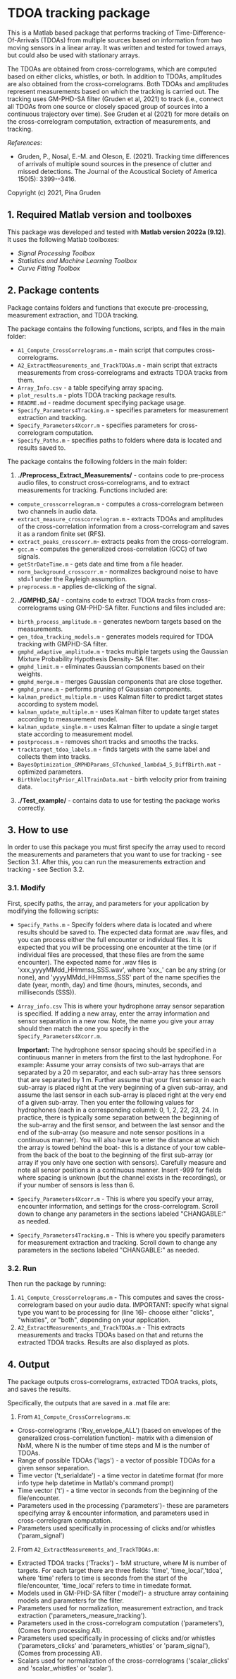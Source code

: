 # TDOA tracking package

This is a Matlab based package that performs tracking of Time-Difference-Of-Arrivals (TDOAs) from multiple sources based on information from two moving sensors in a linear array. It was written and tested for towed arrays, but could also be used with stationary arrays.

The TDOAs are obtained from cross-correlograms, which are computed based on either clicks, whistles, or both. In addition to TDOAs, amplitudes are also obtained from the cross-correlograms. Both TDOAs and amplitudes represent measurements based on which the tracking is carried out. The tracking uses GM-PHD-SA filter (Gruden et al, 2021) to track (i.e., connect all TDOAs from one source or closely spaced group of sources into a continuous trajectory over time). See Gruden et al (2021) for more details on the cross-correlogram computation, extraction of measurements, and tracking.

*References*:

- Gruden, P.,  Nosal, E.-M. and Oleson, E. (2021). Tracking time differences of arrivals of multiple sound sources in the presence of clutter and missed detections. The Journal of the Acoustical Society of America  150(5): 3399--3416.

Copyright (c) 2021, Pina Gruden


## 1.   Required Matlab version and toolboxes

This package was developed and tested with **Matlab version 2022a (9.12)**. It uses the following Matlab toolboxes:
- *Signal Processing Toolbox*
- *Statistics and Machine Learning Toolbox*
- *Curve Fitting Toolbox*

## 2.  Package contents
Package contains folders and functions that execute pre-processing, measurement extraction, and TDOA tracking.

The package contains the following functions, scripts, and files in the main folder:

- `A1_Compute_CrossCorrelograms.m` - main script that computes cross-correlograms.
- `A2_ExtractMeasurements_and_TrackTDOAs.m` - main script that extracts measurements from cross-correlograms and extracts TDOA tracks from them.
- `Array_Info.csv` - a table specifying array spacing.
- `plot_results.m` - plots TDOA tracking package results.
- `README.md` - readme document specifying package usage.
- `Specify_Parameters4Tracking.m` - specifies parameters for measurement extraction and tracking.
- `Specify_Parameters4Xcorr.m`  - specifies parameters for cross-correlogram computation.
- `Specify_Paths.m`  - specifies paths to folders where data is located and results saved to.

The package contains the following folders in the main folder:

1) **./Preprocess_Extract_Measurements/** - contains code to pre-process audio files, to construct cross-correlograms, and to extract measurements for tracking. Functions included are:

- `compute_crosscorrelogram.m` - computes a cross-correlogram between two channels in audio data.
- `extract_measure_crosscorrelogram.m` -  extracts TDOAs and amplitudes of the cross-correlation information from a cross-correlogram and saves it as a random finite set (RFS).
- `extract_peaks_crosscorr.m`- extracts peaks from the cross-correlogram.
- `gcc.m` - computes the generalized cross-correlation (GCC) of two signals. 
- `getStrDateTime.m` - gets date and time from a file header.
- `norm_background_crosscorr.m` - normalizes background noise to have std=1 under the Rayleigh assumption.
- `preprocess.m` - applies de-clicking of the signal. 

2) **./GMPHD_SA/** - contains code to extract TDOA tracks from cross-correlograms using GM-PHD-SA filter. Functions and files included are:

- `birth_process_amplitude.m` - generates newborn targets based on the measurements.
- `gen_tdoa_tracking_models.m` - generates models required 
           for TDOA tracking with GMPHD-SA filter.
- `gmphd_adaptive_amplitude.m` - tracks multiple targets
         using the Gaussian Mixture Probability Hypothesis Density- SA filter.
- `gmphd_limit.m` - eliminates Gaussian components based on their
        weights.
- `gmphd_merge.m` - merges Gaussian components that are close together.
- `gmphd_prune.m` - performs pruning of Gaussian components.
- `kalman_predict_multiple.m` - uses Kalman filter to predict target states according to system model.
- `kalman_update_multiple.m` - uses Kalman filter to update target states according to measurement model.
- `kalman_update_single.m` - uses Kalman filter to update a single target state according to measurement model.
- `postprocess.m` - removes short tracks and smooths the tracks.
- `tracktarget_tdoa_labels.m` - finds targets with the same label and collects them into tracks.
- `BayesOptimization_GMPHDParams_GTchunked_lambda4_5_DiffBirth.mat` - optimized parameters.
- `BirthVelocityPrior_AllTrainData.mat` - birth velocity prior from training data.

3) **./Test_example/** - contains data to use for testing the package works correctly.



## 3.  How to use

In order to use this package you must first specify the array used to record the measurements and parameters that you want to use for tracking - see Section  3.1. After this, you can run the measurements extraction and tracking - see Section  3.2. 

###  3.1. Modify

First, specify paths, the array, and parameters for your application by modifying the following scripts: 
- `Specify_Paths.m` - Specify folders where data is located and where results should be saved to. The expected data format are .wav files, and you can process either the full encounter or individual files. It is expected that you will be processing one encounter at the time (or if individual files are processed, that these files are from the same encounter). The expected name for .wav files is 'xxx_yyyyMMdd_HHmmss_SSS.wav', where 'xxx_' can be any string (or none), and 'yyyyMMdd_HHmmss_SSS' part of the name specifies the date (year, month, day) and time (hours, minutes, seconds, and milliseconds (SSS)).
- `Array_info.csv` This is where your hydrophone array sensor separation is specified. If adding a new array, enter the array information and sensor separation in a new row. Note, the name you give your array should then match the one you specify in the `Specify_Parameters4Xcorr.m`.

   **Important:** The hydrophone sensor spacing should be specified in a continuous manner in meters from the first to the last hydrophone. For example: Assume your array consists of two sub-arrays that are separated by a 20 m separator, and each sub-array has three sensors that are separated by 1 m. Further assume that your first sensor in each sub-array is placed right at the very beginning of a given sub-array, and assume the last sensor in each sub-array is placed right at the very end of a given sub-array. Then you enter the following values for hydrophones (each in a corresponding column): 0, 1, 2, 22, 23, 24. In practice, there is typically some separation between the beginning of the sub-array and the first sensor, and between the last sensor and the end of the sub-array (so measure and note sensor positions in a continuous manner). You will also have to enter the distance at which the array is towed behind the boat- this is a distance of your tow cable- from the back of the boat to the beginning of the first sub-array (or array if you only have one section with sensors). Carefully measure and note all sensor positions in a continuous manner. Insert -999 for fields where spacing is unknown (but the channel exists in the recordings), or if your number of sensors is less than 6. 
- `Specify_Parameters4Xcorr.m` - This is where you specify your array, encounter information, and settings for the cross-correlogram. Scroll down to change any parameters in the sections labeled "CHANGABLE:" as needed.  
- `Specify_Parameters4Tracking.m` - This is where you specify parameters for measurement extraction and tracking. Scroll down to change any parameters in the sections labeled "CHANGABLE:" as needed. 

###  3.2. Run

Then run the package by running:
1) `A1_Compute_CrossCorrelograms.m` - This computes and saves the cross-correlogram based on your audio data. IMPORTANT: specify what signal type you want to be processing for (line 16)- choose either "clicks", "whistles", or "both", depending on your application.
2) `A2_ExtractMeasurements_and_TrackTDOAs.m` - This extracts measurements and tracks TDOAs based on that and returns the extracted TDOA tracks. Results are also displayed as plots.


## 4. Output

The package outputs cross-correlograms, extracted TDOA tracks, plots, and saves the results.

Specifically, the outputs that are saved in a .mat file are:
1) From `A1_Compute_CrossCorrelograms.m`:
- Cross-correlograms ('Rxy_envelope_ALL') (based on envelopes of the generalized cross-correlation function)- matrix with a dimension of NxM, where N is the number of time steps and M is the number of TDOAs. 
- Range of possible TDOAs ('lags') - a vector of possible TDOAs for a given sensor separation.
- Time vector ('t_serialdate') - a time vector in datetime format (for more info type help datetime in Matlab's command prompt)
- Time vector ('t') - a time vector in seconds from the beginning of the file/encounter.
- Parameters used in the processing ('parameters')- these are parameters specifying array & encounter information, and parameters used in cross-correlogram computation.
- Parameters used specifically in processing of clicks and/or whistles ('param_signal')

2) From `A2_ExtractMeasurements_and_TrackTDOAs.m`:
- Extracted TDOA tracks ('Tracks') - 1xM structure, where M is number of targets. For each target there are three fields: 'time', 'time_local','tdoa', where 'time' refers to time is seconds from the start of the file/encounter, 'time_local' refers to time in timedate format.
- Models used in GM-PHD-SA filter ('model')- a structure array containing models and parameters for the filter.
- Parameters used for normalization, measurement extraction, and track extraction ('parameters_measure_tracking').
- Parameters used in the cross-correlogram computation ('parameters'), (Comes from processing A1).
- Parameters used specifically in processing of clicks and/or whistles ('parameters_clicks' and 'parameters_whistles' or 'param_signal'), (Comes from processing A1).
- Scalars used for normalization of the cross-correlograms ('scalar_clicks' and 'scalar_whistles' or 'scalar').


